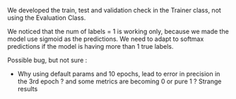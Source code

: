 We developed the train, test and validation check in the Trainer class, not using the Evaluation Class.

We noticed that the num of labels = 1 is working only, because we made the model use sigmoid as the predictions. We need to adapt to softmax predictions if the 
model is having more than 1 true labels.

Possible bug, but not sure : 
* Why using default params and 10 epochs, lead to error in precision in the 3rd epoch ? and some metrics are becoming 0 or pure 1 ? Strange results